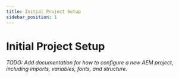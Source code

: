 ```yaml
---
title: Initial Project Setup
sidebar_position: 1
---
```


# Initial Project Setup

_TODO: Add documentation for how to configure a new AEM project, including imports, variables, fonts, and structure._
